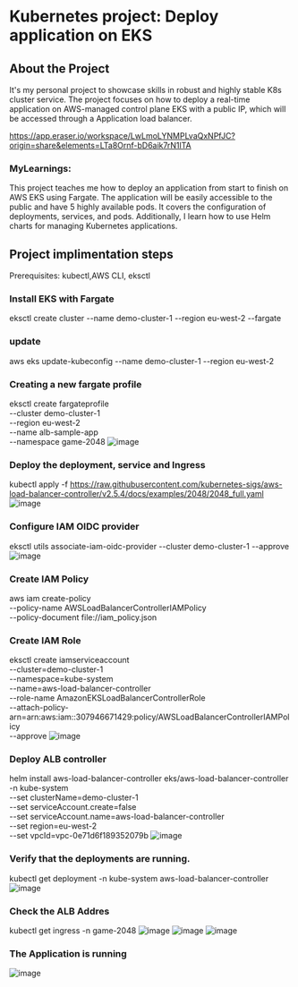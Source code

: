 # Kubernetes project: Deploy application on EKS

## About the Project
It's my personal project to showcase skills in robust and highly stable K8s cluster service. The project focuses on how to deploy a real-time application on AWS-managed control plane EKS with a public IP, which will be accessed through a Application load balancer.

https://app.eraser.io/workspace/LwLmoLYNMPLvaQxNPfJC?origin=share&elements=LTa8Ornf-bD6aik7rN1lTA

### MyLearnings:
This project teaches me how to deploy an application from start to finish on AWS EKS using Fargate. The application will be easily accessible to the public and have 5 highly available pods. It covers the configuration of deployments, services, and pods. Additionally, I learn how to use Helm charts for managing Kubernetes applications.

## Project implimentation steps
Prerequisites: kubectl,AWS CLI, eksctl

### Install EKS with Fargate
eksctl create cluster --name demo-cluster-1 --region eu-west-2 --fargate
### update
aws eks update-kubeconfig --name demo-cluster-1 --region eu-west-2
### Creating a new fargate profile 
eksctl create fargateprofile \
--cluster demo-cluster-1 \
--region eu-west-2 \
--name alb-sample-app \
--namespace game-2048
![image](https://github.com/user-attachments/assets/9e825d44-f7a1-420f-a3f7-8480e755ef35)

### Deploy the deployment, service and Ingress
kubectl apply -f https://raw.githubusercontent.com/kubernetes-sigs/aws-load-balancer-controller/v2.5.4/docs/examples/2048/2048_full.yaml
![image](https://github.com/user-attachments/assets/a9ebd7f2-d3da-4a3f-9e68-14a17c373d8c)

### Configure IAM OIDC provider
eksctl utils associate-iam-oidc-provider --cluster demo-cluster-1 --approve
![image](https://github.com/user-attachments/assets/7571dcfc-a50c-4f68-9dfc-6921be047a1b)

### Create IAM Policy
aws iam create-policy \
    --policy-name AWSLoadBalancerControllerIAMPolicy \
    --policy-document file://iam_policy.json

### Create IAM Role
eksctl create iamserviceaccount \
  --cluster=demo-cluster-1 \
  --namespace=kube-system \
  --name=aws-load-balancer-controller \
  --role-name AmazonEKSLoadBalancerControllerRole \
  --attach-policy-arn=arn:aws:iam::307946671429:policy/AWSLoadBalancerControllerIAMPolicy \
  --approve
![image](https://github.com/user-attachments/assets/345054dd-cc57-4b32-9501-65871984519a)

### Deploy ALB controller
helm install aws-load-balancer-controller eks/aws-load-balancer-controller -n kube-system \
  --set clusterName=demo-cluster-1 \
  --set serviceAccount.create=false \
  --set serviceAccount.name=aws-load-balancer-controller \
  --set region=eu-west-2 \
  --set vpcId=vpc-0e71d6f189352079b
![image](https://github.com/user-attachments/assets/ee33e95c-2cf1-4e0d-bc45-d60b65bd6bec)

### Verify that the deployments are running.
kubectl get deployment -n kube-system aws-load-balancer-controller
![image](https://github.com/user-attachments/assets/b48c6e95-933b-491f-a620-353c17731b9d)

### Check the ALB Addres
kubectl get ingress -n game-2048
![image](https://github.com/user-attachments/assets/d6cc37f1-3b1d-480a-b950-cbabbfac176f)
![image](https://github.com/user-attachments/assets/dcc1beb2-500c-461e-8037-9f41c04caf21)
![image](https://github.com/user-attachments/assets/06437375-5894-466d-b381-e15bf52f8ebe)


### The Application is running
![image](https://github.com/user-attachments/assets/d0b79597-5267-46ef-9db4-a4a02d8b43a3)




